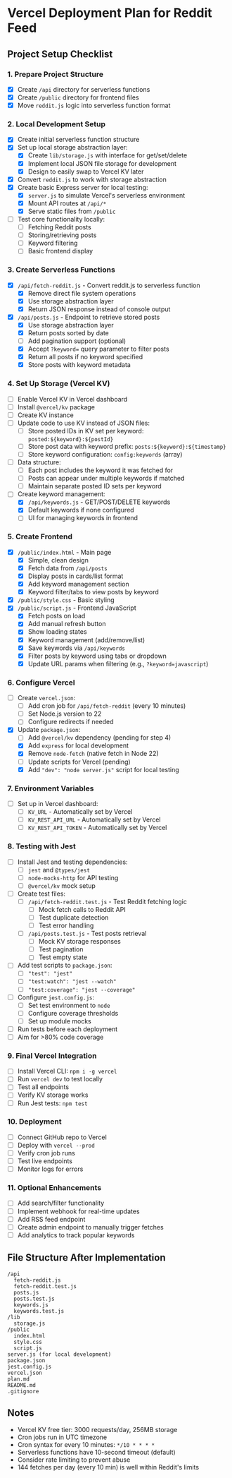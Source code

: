 # Vercel Deployment Plan for Reddit Feed

## Project Setup Checklist

### 1. Prepare Project Structure
- [x] Create `/api` directory for serverless functions
- [x] Create `/public` directory for frontend files
- [x] Move `reddit.js` logic into serverless function format

### 2. Local Development Setup
- [x] Create initial serverless function structure
- [x] Set up local storage abstraction layer:
  - [x] Create `lib/storage.js` with interface for get/set/delete
  - [x] Implement local JSON file storage for development
  - [x] Design to easily swap to Vercel KV later
- [x] Convert `reddit.js` to work with storage abstraction
- [x] Create basic Express server for local testing:
  - [x] `server.js` to simulate Vercel's serverless environment
  - [x] Mount API routes at `/api/*`
  - [x] Serve static files from `/public`
- [ ] Test core functionality locally:
  - [ ] Fetching Reddit posts
  - [ ] Storing/retrieving posts
  - [ ] Keyword filtering
  - [ ] Basic frontend display

### 3. Create Serverless Functions
- [x] `/api/fetch-reddit.js` - Convert reddit.js to serverless function
  - [x] Remove direct file system operations
  - [x] Use storage abstraction layer
  - [x] Return JSON response instead of console output
- [x] `/api/posts.js` - Endpoint to retrieve stored posts
  - [x] Use storage abstraction layer
  - [x] Return posts sorted by date
  - [ ] Add pagination support (optional)
  - [x] Accept `?keyword=` query parameter to filter posts
  - [x] Return all posts if no keyword specified
  - [x] Store posts with keyword metadata

### 4. Set Up Storage (Vercel KV)
- [ ] Enable Vercel KV in Vercel dashboard
- [ ] Install `@vercel/kv` package
- [ ] Create KV instance
- [ ] Update code to use KV instead of JSON files:
  - [ ] Store posted IDs in KV set per keyword: `posted:${keyword}:${postId}`
  - [ ] Store post data with keyword prefix: `posts:${keyword}:${timestamp}`
  - [ ] Store keyword configuration: `config:keywords` (array)
- [ ] Data structure:
  - [ ] Each post includes the keyword it was fetched for
  - [ ] Posts can appear under multiple keywords if matched
  - [ ] Maintain separate posted ID sets per keyword
- [ ] Create keyword management:
  - [x] `/api/keywords.js` - GET/POST/DELETE keywords
  - [x] Default keywords if none configured
  - [ ] UI for managing keywords in frontend

### 5. Create Frontend
- [x] `/public/index.html` - Main page
  - [x] Simple, clean design
  - [x] Fetch data from `/api/posts`
  - [x] Display posts in cards/list format
  - [x] Add keyword management section
  - [x] Keyword filter/tabs to view posts by keyword
- [x] `/public/style.css` - Basic styling
- [x] `/public/script.js` - Frontend JavaScript
  - [x] Fetch posts on load
  - [x] Add manual refresh button
  - [x] Show loading states
  - [x] Keyword management (add/remove/list)
  - [x] Save keywords via `/api/keywords`
  - [x] Filter posts by keyword using tabs or dropdown
  - [x] Update URL params when filtering (e.g., `?keyword=javascript`)

### 6. Configure Vercel
- [ ] Create `vercel.json`:
  - [ ] Add cron job for `/api/fetch-reddit` (every 10 minutes)
  - [ ] Set Node.js version to 22
  - [ ] Configure redirects if needed
- [x] Update `package.json`:
  - [ ] Add `@vercel/kv` dependency (pending for step 4)
  - [x] Add `express` for local development
  - [x] Remove `node-fetch` (native fetch in Node 22)
  - [ ] Update scripts for Vercel (pending)
  - [x] Add `"dev": "node server.js"` script for local testing

### 7. Environment Variables
- [ ] Set up in Vercel dashboard:
  - [ ] `KV_URL` - Automatically set by Vercel
  - [ ] `KV_REST_API_URL` - Automatically set by Vercel
  - [ ] `KV_REST_API_TOKEN` - Automatically set by Vercel

### 8. Testing with Jest
- [ ] Install Jest and testing dependencies:
  - [ ] `jest` and `@types/jest`
  - [ ] `node-mocks-http` for API testing
  - [ ] `@vercel/kv` mock setup
- [ ] Create test files:
  - [ ] `/api/fetch-reddit.test.js` - Test Reddit fetching logic
    - [ ] Mock fetch calls to Reddit API
    - [ ] Test duplicate detection
    - [ ] Test error handling
  - [ ] `/api/posts.test.js` - Test posts retrieval
    - [ ] Mock KV storage responses
    - [ ] Test pagination
    - [ ] Test empty state
- [ ] Add test scripts to `package.json`:
  - [ ] `"test": "jest"`
  - [ ] `"test:watch": "jest --watch"`
  - [ ] `"test:coverage": "jest --coverage"`
- [ ] Configure `jest.config.js`:
  - [ ] Set test environment to `node`
  - [ ] Configure coverage thresholds
  - [ ] Set up module mocks
- [ ] Run tests before each deployment
- [ ] Aim for >80% code coverage

### 9. Final Vercel Integration
- [ ] Install Vercel CLI: `npm i -g vercel`
- [ ] Run `vercel dev` to test locally
- [ ] Test all endpoints
- [ ] Verify KV storage works
- [ ] Run Jest tests: `npm test`

### 10. Deployment
- [ ] Connect GitHub repo to Vercel
- [ ] Deploy with `vercel --prod`
- [ ] Verify cron job runs
- [ ] Test live endpoints
- [ ] Monitor logs for errors

### 11. Optional Enhancements
- [ ] Add search/filter functionality
- [ ] Implement webhook for real-time updates
- [ ] Add RSS feed endpoint
- [ ] Create admin endpoint to manually trigger fetches
- [ ] Add analytics to track popular keywords

## File Structure After Implementation
```
/api
  fetch-reddit.js
  fetch-reddit.test.js
  posts.js
  posts.test.js
  keywords.js
  keywords.test.js
/lib
  storage.js
/public
  index.html
  style.css
  script.js
server.js (for local development)
package.json
jest.config.js
vercel.json
plan.md
README.md
.gitignore
```

## Notes
- Vercel KV free tier: 3000 requests/day, 256MB storage
- Cron jobs run in UTC timezone
- Cron syntax for every 10 minutes: `*/10 * * * *`
- Serverless functions have 10-second timeout (default)
- Consider rate limiting to prevent abuse
- 144 fetches per day (every 10 min) is well within Reddit's limits
